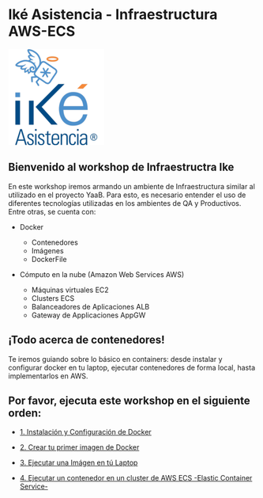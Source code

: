 # Iké Asistencia - Infraestructura AWS-ECS
![ikelogo](https://raw.githubusercontent.com/raqmxo/AWS-ECS/master/images/ikelogo.png)

<!--
# ![logo](https://raw.githubusercontent.com/raqmxo/AWS-ECS/master/images/ecs-docker.jpg)
![logox](https://raw.githubusercontent.com/raqmxo/AWS-ECS/master/images/IkeYaabFisico.png)
-->
## Bienvenido al workshop de Infraestructra Ike

En este workshop iremos armando un ambiente de Infraestructura similar al utilizado en el proyecto YaaB. Para esto, es necesario entender el uso de diferentes tecnologías utilizadas en los ambientes de QA y Productivos. Entre otras, se cuenta con:

- Docker
  - Contenedores   
  - Imágenes     
  - DockerFile   

- Cómputo en la nube (Amazon Web Services AWS)
  - Máquinas virtuales EC2
  - Clusters ECS
  - Balanceadores de Aplicaciones ALB
  - Gateway de Applicaciones AppGW

## ¡Todo acerca de contenedores!

Te iremos guiando sobre lo básico en containers: desde instalar y configurar docker en tu laptop, ejecutar contenedores de forma local, hasta implementarlos en AWS.

## Por favor, ejecuta este workshop en el siguiente orden:

* [1. Instalación y Configuración de Docker](https://github.com/raqmxo/AWS-ECS/blob/master/Docs/lab01/README.md)

* [2. Crear tu primer imagen de Docker](https://github.com/raqmxo/AWS-ECS/blob/master/Docs/lab02/README.md)

* [3. Ejecutar una Imágen en tú Laptop](https://github.com/raqmxo/AWS-ECS/blob/master/Docs/lab03/README.md)

* [4. Ejecutar un contenedor en un cluster de AWS ECS -Elastic Container Service-](https://github.com/crancurello/containers_aws/AWS-ECS/blob/master/Docs/lab04/README.md)
